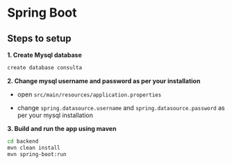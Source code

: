 # Spring Boot


## Steps to setup

**1. Create Mysql database**
```bash
create database consulta
```

**2. Change mysql username and password as per your installation**

+ open `src/main/resources/application.properties`

+ change `spring.datasource.username` and `spring.datasource.password` as per your mysql installation

**3. Build and run the app using maven**

```bash
cd backend
mvn clean install
mvn spring-boot:run
```